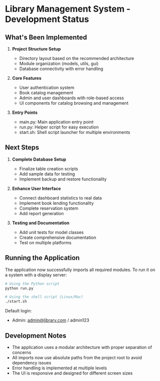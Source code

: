 # Library Management System - Development Status

## What's Been Implemented

1. **Project Structure Setup**
   - Directory layout based on the recommended architecture
   - Module organization (models, utils, gui)
   - Database connectivity with error handling

2. **Core Features**
   - User authentication system
   - Book catalog management
   - Admin and user dashboards with role-based access
   - UI components for catalog browsing and management

3. **Entry Points**
   - main.py: Main application entry point
   - run.py: Helper script for easy execution
   - start.sh: Shell script launcher for multiple environments

## Next Steps

1. **Complete Database Setup**
   - Finalize table creation scripts
   - Add sample data for testing
   - Implement backup and restore functionality

2. **Enhance User Interface**
   - Connect dashboard statistics to real data
   - Implement book lending functionality
   - Complete reservation system
   - Add report generation

3. **Testing and Documentation**
   - Add unit tests for model classes
   - Create comprehensive documentation
   - Test on multiple platforms

## Running the Application

The application now successfully imports all required modules. To run it on a system with a display server:

```bash
# Using the Python script
python run.py

# Using the shell script (Linux/Mac)
./start.sh
```

Default login:
- Admin: admin@library.com / admin123

## Development Notes

- The application uses a modular architecture with proper separation of concerns
- All imports now use absolute paths from the project root to avoid dependency issues
- Error handling is implemented at multiple levels
- The UI is responsive and designed for different screen sizes
